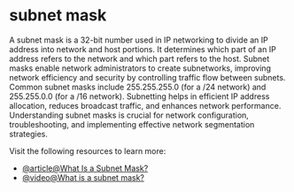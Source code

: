 # subnet mask

A subnet mask is a 32-bit number used in IP networking to divide an IP address into network and host portions. It determines which part of an IP address refers to the network and which part refers to the host. Subnet masks enable network administrators to create subnetworks, improving network efficiency and security by controlling traffic flow between subnets. Common subnet masks include 255.255.255.0 (for a /24 network) and 255.255.0.0 (for a /16 network). Subnetting helps in efficient IP address allocation, reduces broadcast traffic, and enhances network performance. Understanding subnet masks is crucial for network configuration, troubleshooting, and implementing effective network segmentation strategies.

Visit the following resources to learn more:

- [@article@What Is a Subnet Mask?](https://www.spiceworks.com/tech/networking/articles/what-is-subnet-mask/)
- [@video@What is a subnet mask?](https://www.youtube.com/watch?v=s_Ntt6eTn94)